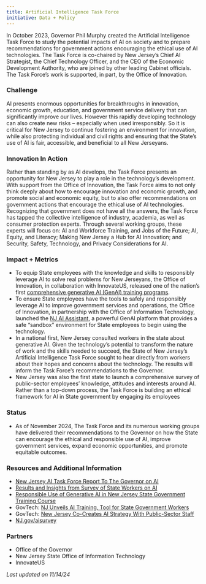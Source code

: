 ```yaml
---
title: Artificial Intelligence Task Force
initiative: Data + Policy
---
```


In October 2023, Governor Phil Murphy created the Artificial Intelligence Task Force to study the potential impacts of AI on society and to prepare recommendations for government actions encouraging the ethical use of AI technologies. The Task Force is co-chaired by New Jersey’s Chief AI Strategist, the Chief Technology Officer, and the CEO of the Economic Development Authority, who are joined by other leading Cabinet officials. The Task Force’s work is supported, in part, by the Office of Innovation.

### Challenge

AI presents enormous opportunities for breakthroughs in innovation, economic growth, education, and government service delivery that can significantly improve our lives. However this rapidly developing technology can also create new risks – especially when used irresponsibly. So it is critical for New Jersey to continue fostering an environment for innovation, while also protecting individual and civil rights and ensuring that the State’s use of AI is fair, accessible, and beneficial to all New Jerseyans. 

### Innovation In Action

Rather than standing by as AI develops, the Task Force presents an opportunity for New Jersey to play a role in the technology’s development. With support from the Office of Innovation, the Task Force aims to not only think deeply about how to encourage innovation and economic growth, and promote social and economic equity, but to also offer recommendations on government actions that encourage the ethical use of AI technologies. Recognizing that government does not have all the answers, the Task Force has tapped the collective intelligence of industry, academia, as well as consumer protection experts. Through several working groups, these experts will focus on: AI and Workforce Training, and Jobs of the Future; AI, Equity, and Literacy; Making New Jersey a Hub for AI Innovation; and Security, Safety, Technology, and Privacy Considerations for AI.

### Impact + Metrics

- To equip State employees with the knowledge and skills to responsibly leverage AI to solve real problems for New Jerseyans, the Office of Innovation, in collaboration with InnovateUS, released one of the nation’s first [comprehensive generative AI (GenAI) training programs](https://innovation.nj.gov/skills/ai/).
- To ensure State employees have the tools to safely and responsibly leverage AI to  improve government services and operations, the Office of Innovation, in partnership with the Office of Information Technology, launched the [NJ AI Assistant](https://innovation.nj.gov/projects/ai-assistant/), a powerful GenAI platform that provides a safe “sandbox” environment for State employees to begin using the technology.
- In a national first, New Jersey consulted workers in the state about generative AI. Given the technology’s potential to transform the nature of work and the skills needed to succeed, the State of New Jersey’s Artificial Intelligence Task Force sought to hear directly from workers about their hopes and concerns about the technology. The results will inform the Task Force’s recommendations to the Governor.
- New Jersey was also the first state to launch a comprehensive survey of public-sector employees’ knowledge, attitudes and interests around AI. Rather than a top-down process, the Task Force is building an ethical framework for AI in State government by engaging its employees

### Status

-   As of November 2024, The Task Force and its numerous working groups have delivered their recommendations to the Governor on how the State can encourage the ethical and responsible use of AI, improve government services, expand economic opportunities, and promote equitable outcomes.
  
### Resources and Additional Information

- [New Jersey AI Task Force Report To The Governor on AI](/news/NJ-AI-Task-Force-Report.pdf)
- [Results and Insights from Survey of State Workers on AI](/news/NJ-AI-Task-Force-Report.pdf)
- [Responsible Use of Generative AI in New Jersey State Government Training Course](https://innovation.nj.gov/skills/ai/)
- GovTech: [NJ Unveils AI Training, Tool for State Government Workers](https://www.govtech.com/artificial-intelligence/n-j-unveils-ai-training-tool-for-state-government-workers)
- GovTech: [New Jersey Co-Creates AI Strategy With Public-Sector Staff](https://www.govtech.com/artificial-intelligence/new-jersey-co-creates-ai-strategy-with-public-sector-staff)
- [NJ.gov/aisurvey](https://innovation.nj.gov/ai-and-you/)

### Partners

-  Office of the Governor
- New Jersey State Office of Information Technology
- InnovateUS

*Last updated on 11/14/24*
